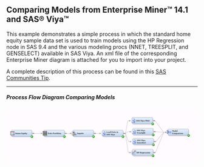## Comparing Models from Enterprise Miner&trade; 14.1 and SAS&reg; Viya&trade;
This example demonstrates a simple process in which the standard home equity sample data set is used to train models using the HP Regression node in SAS 9.4 and the various modeling procs (NNET, TREESPLIT, and GENSELECT) available in SAS Viya.  An xml file of the corresponding Enterprise Miner diagram is attached for you to import into your project.

A complete description of this process can be found in this [SAS Communities Tip](https://communities.sas.com/t5/SAS-Communities-Library/Tip-Executing-SAS-Viya-Code-in-SAS-Enterprise-Miner/ta-p/312489). 

***

##### Process Flow Diagram Comparing Models

![alt text](../README_imgs/bridgeflow.png "Process Flow Comparing Models from Enterprise Miner 14.1 and SAS Viya")
